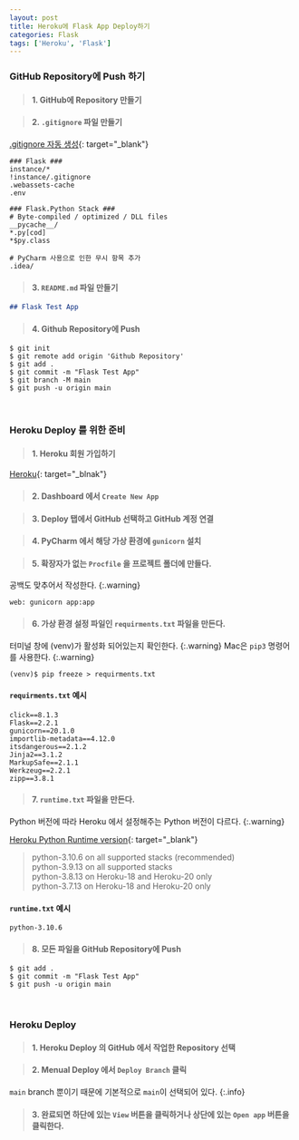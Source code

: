 ```yaml
---
layout: post
title: Heroku에 Flask App Deploy하기
categories: Flask
tags: ['Heroku', 'Flask']
---
```


### GitHub Repository에 Push 하기

> #### 1. GitHub에 Repository 만들기

> #### 2. `.gitignore` 파일 만들기
[.gitignore 자동 생성](https://gitignore.io/){: target="_blank"}

```
### Flask ###
instance/*
!instance/.gitignore
.webassets-cache
.env

### Flask.Python Stack ###
# Byte-compiled / optimized / DLL files
__pycache__/
*.py[cod]
*$py.class

# PyCharm 사용으로 인한 무시 항목 추가
.idea/
```
> #### 3. `README.md` 파일 만들기 

```markdown
## Flask Test App
```

> #### 4. Github Repository에 Push

```
$ git init
$ git remote add origin 'Github Repository'
$ git add .
$ git commit -m "Flask Test App"
$ git branch -M main
$ git push -u origin main
```

<br>

### Heroku Deploy 를 위한 준비

>#### 1. Heroku 회원 가입하기
[Heroku](https://www.heroku.com/){: target="_blnak"}

> #### 2. Dashboard 에서 `Create New App`

> #### 3. Deploy 탭에서 GitHub 선택하고 GitHub 계정 연결

> #### 4. PyCharm 에서 해당 가상 환경에 `gunicorn` 설치

> #### 5. 확장자가 없는 `Procfile` 을 프로젝트 폴더에 만들다.

공백도 맞추어서 작성한다. 
{:.warning}

```
web: gunicorn app:app
```

> #### 6. 가상 환경 설정 파일인 `requirments.txt` 파일을 만든다.

터미널 창에 (venv)가 활성화 되어있는지 확인한다.
{:.warning}
Mac은 `pip3` 명령어를 사용한다.
{:.warning}

```
(venv)$ pip freeze > requirments.txt
```
#### `requirments.txt` 예시
```
click==8.1.3
Flask==2.2.1
gunicorn==20.1.0
importlib-metadata==4.12.0
itsdangerous==2.1.2
Jinja2==3.1.2
MarkupSafe==2.1.1
Werkzeug==2.2.1
zipp==3.8.1
```

> #### 7. `runtime.txt` 파일을 만든다.

Python 버전에 따라 Heroku 에서 설정해주는 Python 버전이 다르다.
{:.warning}

[Heroku Python Runtime version](https://devcenter.heroku.com/articles/python-support#specifying-a-python-version){: target="_blank"}

> python-3.10.6 on all supported stacks (recommended)  
python-3.9.13 on all supported stacks  
python-3.8.13 on Heroku-18 and Heroku-20 only  
python-3.7.13 on Heroku-18 and Heroku-20 only  

#### `runtime.txt` 예시

```
python-3.10.6
```

> #### 8. 모든 파일을 GitHub Repository에 Push

```
$ git add .
$ git commit -m "Flask Test App"
$ git push -u origin main
```

<br>

### Heroku Deploy

> #### 1. Heroku Deploy 의 GitHub 에서 작업한 Repository 선택

> #### 2. Menual Deploy 에서 `Deploy Branch` 클릭

`main` branch 뿐이기 때문에 기본적으로 `main`이 선택되어 있다.
{:.info} 

> #### 3. 완료되면 하단에 있는 `View` 버튼을 클릭하거나 상단에 있는 `Open app` 버튼을 클릭한다.




